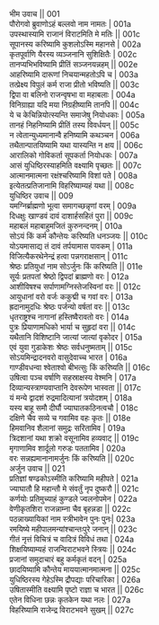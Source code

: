 भीम उवाच ||	001    
पौरोगवो ब्रुवाणोऽहं बल्लवो नाम नामतः |	001a   
उपस्थास्यामि राजानं विराटमिति मे मतिः ||	001c   
सूपानस्य करिष्यामि कुशलोऽस्मि महानसे |	002a   
कृतपूर्वाणि यैरस्य व्यञ्जनानि सुशिक्षितैः |	002c   
तानप्यभिभविष्यामि प्रीतिं सञ्जनयन्नहम् ||	002e   
आहरिष्यामि दारूणां निचयान्महतोऽपि च |	003a   
तत्प्रेक्ष्य विपुलं कर्म राजा प्रीतो भविष्यति ||	003c   
द्विपा वा बलिनो राजन्वृषभा वा महाबलाः |	004a   
विनिग्राह्या यदि मया निग्रहीष्यामि तानपि ||	004c   
ये च केचिन्नियोत्स्यन्ति समाजेषु नियोधकाः |	005a   
तानहं निहनिष्यामि प्रीतिं तस्य विवर्धयन् ||	005c   
न त्वेतान्युध्यमानान्वै हनिष्यामि कथञ्चन |	006a   
तथैतान्पातयिष्यामि यथा यास्यन्ति न क्षय ||	006c   
आरालिको गोविकर्ता सूपकर्ता नियोधकः |	007a   
आसं युधिष्ठिरस्याहमिति वक्ष्यामि पृच्छतः ||	007c   
आत्मानमात्मना रक्षंश्चरिष्यामि विशां पते |	008a   
इत्येतत्प्रतिजानामि विहरिष्याम्यहं यथा ||	008c   
युधिष्ठिर उवाच ||	009    
यमग्निर्ब्राह्मणो भूत्वा समागच्छन्नृणां वरम् |	009a   
दिधक्षुः खाण्डवं दावं दाशार्हसहितं पुरा ||	009c   
महाबलं महाबाहुमजितं कुरुनन्दनम् |	010a   
सोऽयं किं कर्म कौन्तेयः करिष्यति धनञ्जयः ||	010c   
योऽयमासाद्य तं दावं तर्पयामास पावकम् |	011a   
विजित्यैकरथेनेन्द्रं हत्वा पन्नगराक्षसान् |	011c   
श्रेष्ठः प्रतियुधां नाम सोऽर्जुनः किं करिष्यति ||	011e   
सूर्यः प्रतपतां श्रेष्ठो द्विपदां ब्राह्मणो वरः |	012a   
आशीविषश्च सर्पाणामग्निस्तेजस्विनां वरः ||	012c   
आयुधानां वरो वर्जः ककुद्मी च गवां वरः |	013a   
ह्रदानामुदधिः श्रेष्ठः पर्जन्यो वर्षतां वरः ||	013c   
धृतराष्ट्रश्च नागानां हस्तिष्वैरावतो वरः |	014a   
पुत्रः प्रियाणामधिको भार्या च सुहृदां वरा ||	014c   
यथैतानि विशिष्टानि जात्यां जात्यां वृकोदर |	015a   
एवं युवा गुडाकेशः श्रेष्ठः सर्वधनुष्मताम् ||	015c   
सोऽयमिन्द्रादनवरो वासुदेवाच्च भारत |	016a   
गाण्डीवधन्वा श्वेताश्वो बीभत्सुः किं करिष्यति ||	016c   
उषित्वा पञ्च वर्षाणि सहस्राक्षस्य वेश्मनि |	017a   
दिव्यान्यस्त्राण्यवाप्तानि देवरूपेण भास्वता ||	017c   
यं मन्ये द्वादशं रुद्रमादित्यानां त्रयोदशम् |	018a  
यस्य बाहू समौ दीर्घौ ज्याघातकठिनत्वचौ |	018c   
दक्षिणे चैव सव्ये च गवामिव वहः कृतः ||	018e   
हिमवानिव शैलानां समुद्रः सरितामिव |	019a   
त्रिदशानां यथा शक्रो वसूनामिव हव्यवाट् ||	019c   
मृगाणामिव शार्दूलो गरुडः पततामिव |	020a   
वरः सन्नह्यमानानामर्जुनः किं करिष्यति ||	020c   
अर्जुन उवाच ||	021    
प्रतिज्ञां षण्ढकोऽस्मीति करिष्यामि महीपते |	021a   
ज्याघातौ हि महान्तौ मे संवर्तुं नृप दुष्करौ ||	021c   
कर्णयोः प्रतिमुच्याहं कुण्डले ज्वलनोपमेन |	022a   
वेणीकृतशिरा राजन्नाम्ना चैव बृहन्नडा ||	022c   
पठन्नाख्यायिकां नाम स्त्रीभावेन पुनः पुनः|	023a   
रमयिष्ये महीपालमन्यांश्चान्तःपुरे जनान् ||	023c   
गीतं नृत्तं विचित्रं च वादित्रं विविधं तथा |	024a   
शिक्षयिष्याम्यहं राजन्विराटभवने स्त्रियः ||	024c   
प्रजानां समुदाचारं बहु कर्मकृतं वदन् |	025a   
छादयिष्यामि कौन्तेय माययात्मानमात्मना ||	025c   
युधिष्ठिरस्य गेहेऽस्मि द्रौपद्याः परिचारिका |	026a   
उषितास्मीति वक्ष्यामि पृष्टो राज्ञा च भारत ||	026c   
एतेन विधिना छन्नः कृतकेन यथा नलः |	027a   
विहरिष्यामि राजेन्द्र विराटभवने सुखम् ||	027c  
